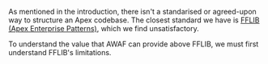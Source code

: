 As mentioned in the introduction, there isn't a standarised or agreed-upon way to structure an Apex codebase. The closest standard we have is [FFLIB (Apex Enterprise Patterns)](https://trailhead.salesforce.com/content/learn/modules/apex_patterns_sl), which we find unsatisfactory.

To understand the value that AWAF can provide above FFLIB, we must first understand FFLIB's limitations. 